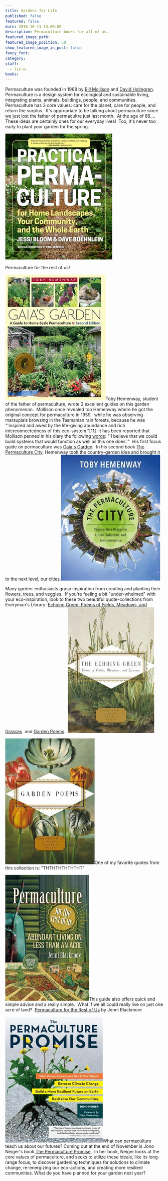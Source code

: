 ```yaml
---
title: Gardens for Life
published: false
featured: false
date: 2016-10-11 13:00:00
description: Permaculture books for all of us.
featured_image_path:
featured_image_position: 50
show_featured_image_in_post: false
fancy_font:
category:
staff:
  - liz-e-
books:
---
```



Permaculture was founded in 1968 by [Bill Mollison](https://en.wikipedia.org/wiki/Bill_Mollison) and [David Holmgren](https://en.wikipedia.org/wiki/David_Holmgren).&nbsp; Permaculture is a design system for ecological and sustainable living, integrating plants, animals, buildings, people, and communities.&nbsp; Permaculture has 3 core values: care for the planet, care for people, and return the surplus.&nbsp; It's appropriate to be talking about permaculture since we just lost the father of permacultre just last month.&nbsp; At the age of 88….&nbsp; &nbsp; These ideas are certainly ones for our everyday lives!&nbsp; Too, it's never too early to plant your garden for the spring.

![](/uploads/versions/permaculture-city---x----341-400x---.jpg)

Permaculture for the rest of us!

[![](/uploads/versions/gaias-garden---x----320-400x---.jpg)](http://www.brooklinebooksmith-shop.com/book/9781603580298)Toby Hemenway, student of the father of permaculture, wrote 2 excellent guides on this garden phenomenon.&nbsp; Mollison once revealed too Hemenway where he got the original concept for permaculture in 1959.&nbsp; while he was observing marsupials browsing in the Tasmanian rain forests, because he was "'inspired and awed by the life-giving abundance and rich interconnectedness of this eco-system."[11]&nbsp; It has been reported that Mollison penned in his diary the following [words](https://en.wikipedia.org/wiki/Bill_Mollison): "'I believe that we could build systems that would function as well as this one does.'"&nbsp; His first focus guide on permaculture was [<u>Gaia's Garden</u>](http://www.brooklinebooksmith-shop.com/book/9781603580298).&nbsp; In his second book [<u>The Permaculture City</u>](http://www.brooklinebooksmith-shop.com/book/9781603585262), Hemenway took the country-garden idea and brought it to the next level, our cities.[![](/uploads/versions/per---x----316-400x---.jpg)](http://www.brooklinebooksmith-shop.com/book/9781603585262)

Many garden-enthusiasts grasp inspiration from creating and planting their flowers, trees, and veggies.&nbsp; If you're feeling a bit "under-whelmed" with your eco-inspiration, look to these two beautiful quote-collections from Everyman's Library: <u>Echoing Green: Poems of Fields, Meadows, and Grasses</u>&nbsp; and [<u>Garden Poems</u>](http://www.brooklinebooksmith-shop.com/book/9780679447269).&nbsp; [![](/uploads/versions/echoing-green---x----275-400x---.jpg)](http://www.brooklinebooksmith-shop.com/book/9781101907733)

[![](/uploads/versions/garden-poems---x----285-400x---.jpg)](http://www.brooklinebooksmith-shop.com/book/9780679447269)One of my favorite quotes from this collection is: "THTHTHTHTHTHT"

[![](/uploads/versions/perma-for-rest-of-us---x----267-400x---.jpg)](http://www.brooklinebooksmith-shop.com/book/9780865718104)This guide also offers quick and simple advice and a really simple.&nbsp; What if we all could really live on just one acre of land?&nbsp; [<u>Permaculture for the Rest of Us</u>](http://www.brooklinebooksmith-shop.com/book/9780865718104) by Jenni Blackmore&nbsp;

[![](/uploads/versions/perma-promise---x----311-400x---.jpg)](http://www.brooklinebooksmith-shop.com/book/9781612124278)What can permaculture teach us about our futures? Coming out at the end of November is Jono Neiger's book [<u>The Permaculture Promise</u>](http://www.brooklinebooksmith-shop.com/book/9781612124278).&nbsp; In her book, Neiger looks at the core values of permaculture, and seeks to utilize these ideals, like its long-range focus, to discover gardening techniques for solutions to climate change, re-energizing our eco-actions, and creating more resilient communities. What do you have planned for your garden next year?